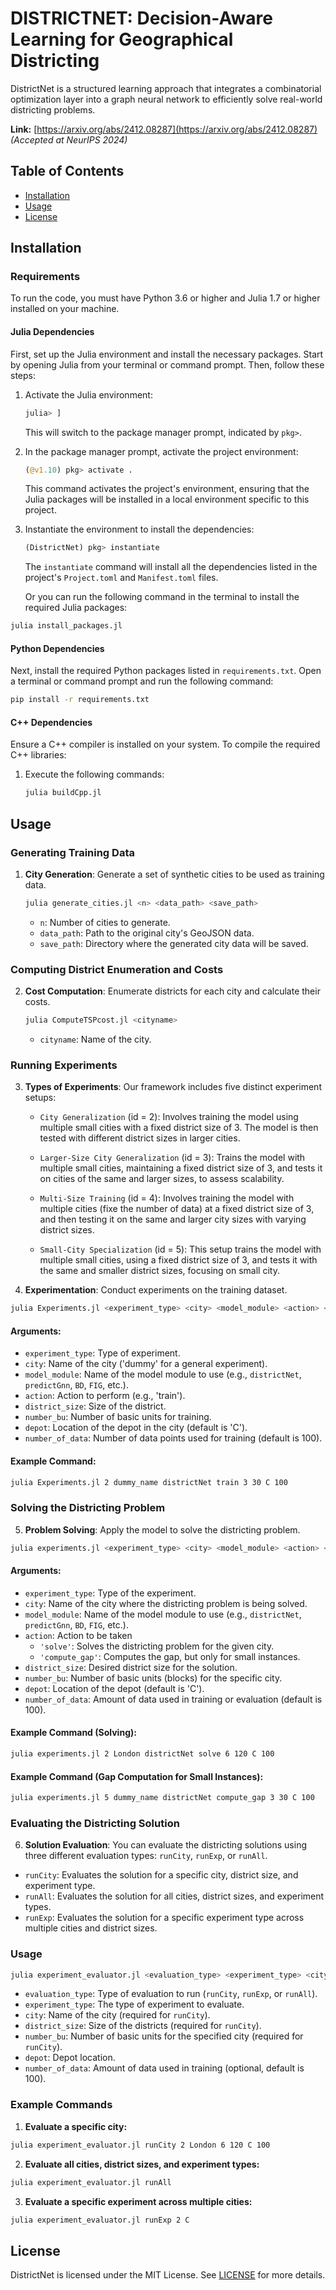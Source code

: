 # DISTRICTNET: Decision-Aware Learning for Geographical Districting


DistrictNet is a structured learning approach that integrates a combinatorial optimization layer into a graph neural network to efficiently solve real-world districting problems.

**Link:** [https://arxiv.org/abs/2412.08287](https://arxiv.org/abs/2412.08287) *(Accepted at NeurIPS 2024)*

## Table of Contents

- [Installation](#installation)
- [Usage](#usage)
- [License](#license)

## Installation

### Requirements

To run the code, you must have Python 3.6 or higher and Julia 1.7 or higher installed on your machine.



#### Julia Dependencies

First, set up the Julia environment and install the necessary packages. Start by opening Julia from your terminal or command prompt. Then, follow these steps:

1. Activate the Julia environment:
    ```julia
    julia> ]
    ```

    This will switch to the package manager prompt, indicated by `pkg>`.

2. In the package manager prompt, activate the project environment:
    ```julia
    (@v1.10) pkg> activate .
    ```

    This command activates the project's environment, ensuring that the Julia packages will be installed in a local environment specific to this project. 

3. Instantiate the environment to install the dependencies:
    ```julia
    (DistrictNet) pkg> instantiate
    ```

    The `instantiate` command will install all the dependencies listed in the project's `Project.toml` and `Manifest.toml` files.

   Or you can run the following command in the terminal to install the required Julia packages:

```bash
julia install_packages.jl
```
#### Python Dependencies

Next, install the required Python packages listed in `requirements.txt`. Open a terminal or command prompt and run the following command:

```bash
pip install -r requirements.txt
```
#### C++ Dependencies
Ensure a C++ compiler is installed on your system. To compile the required C++ libraries:

1. Execute the following commands:
   ```bash
   julia buildCpp.jl
   ```
## Usage

### Generating Training Data

1. **City Generation**:
   Generate a set of synthetic cities to be used as training data.
   ```bash
   julia generate_cities.jl <n> <data_path> <save_path>
   ```
   - `n`: Number of cities to generate.
   - `data_path`: Path to the original city's GeoJSON data.
   - `save_path`: Directory where the generated city data will be saved.

### Computing District Enumeration and Costs

2. **Cost Computation**:
   Enumerate districts for each city and calculate their costs.
   ```bash
   julia ComputeTSPcost.jl <cityname> 
   ```
   - `cityname`: Name of the city.

### Running Experiments

3. **Types of Experiments**:
   Our framework includes five distinct experiment setups:
   - `City Generalization` (id = 2): Involves training the model using multiple small cities with a fixed district size of 3. The model is then tested with different district sizes in larger cities.
   - `Larger-Size City Generalization` (id = 3): Trains the model with multiple small cities, maintaining a fixed district size of 3, and tests it on cities of the same and larger sizes, to assess scalability.

   - `Multi-Size Training` (id = 4): Involves training the model with multiple cities (fixe the number of data) at a fixed district size of 3, and then testing it on the same and larger city sizes with varying district sizes.
   
   - `Small-City Specialization` (id = 5): This setup trains the model with multiple small cities, using a fixed district size of 3, and tests it with the same and smaller district sizes, focusing on small city.


4. **Experimentation**:
   Conduct experiments on the training dataset.
  
```bash
julia Experiments.jl <experiment_type> <city> <model_module> <action> <district_size> <number_bu> <depot> <number_of_data>
```

#### Arguments:
- `experiment_type`: Type of experiment.
- `city`: Name of the city ('dummy' for a general experiment).
- `model_module`: Name of the model module to use (e.g., `districtNet`, `predictGnn`, `BD`, `FIG`, etc.).
- `action`: Action to perform (e.g., 'train').
- `district_size`: Size of the district.
- `number_bu`: Number of basic units for training.
- `depot`: Location of the depot in the city (default is 'C').
- `number_of_data`: Number of data points used for training (default is 100).

#### Example Command:
```bash
julia Experiments.jl 2 dummy_name districtNet train 3 30 C 100
```


### Solving the Districting Problem

5. **Problem Solving**:
   Apply the model to solve the districting problem.
   
```bash
julia experiments.jl <experiment_type> <city> <model_module> <action> <district_size> <number_bu> <depot> <number_of_data>
```

#### Arguments:
- `experiment_type`: Type of the experiment.
- `city`: Name of the city where the districting problem is being solved.
- `model_module`: Name of the model module to use (e.g., `districtNet`, `predictGnn`, `BD`, `FIG`, etc.).
- `action`: Action to be taken
  - `'solve'`: Solves the districting problem for the given city.
  - `'compute_gap'`: Computes the gap, but only for small instances.
- `district_size`: Desired district size for the solution.
- `number_bu`: Number of basic units (blocks) for the specific city.
- `depot`: Location of the depot (default is 'C').
- `number_of_data`: Amount of data used in training or evaluation (default is 100).

#### Example Command (Solving):
```bash
julia experiments.jl 2 London districtNet solve 6 120 C 100
```

#### Example Command (Gap Computation for Small Instances):
```bash
julia experiments.jl 5 dummy_name districtNet compute_gap 3 30 C 100
```


### Evaluating the Districting Solution

6. **Solution Evaluation**:
You can evaluate the districting solutions using three different evaluation types: `runCity`, `runExp`, or `runAll`.

- `runCity`: Evaluates the solution for a specific city, district size, and experiment type.
- `runAll`: Evaluates the solution for all cities, district sizes, and experiment types.
- `runExp`: Evaluates the solution for a specific experiment type across multiple cities and district sizes.

### Usage

```bash
julia experiment_evaluator.jl <evaluation_type> <experiment_type> <city> <district_size> <number_bu> <depot> <number_of_data>
```
- `evaluation_type`: Type of evaluation to run (`runCity`, `runExp`, or `runAll`).
- `experiment_type`: The type of experiment to evaluate.
- `city`: Name of the city (required for `runCity`).
- `district_size`: Size of the districts (required for `runCity`).
- `number_bu`: Number of basic units for the specified city (required for `runCity`).
- `depot`: Depot location.
- `number_of_data`: Amount of data used in training (optional, default is 100).

### Example Commands

1. **Evaluate a specific city:**

```bash
julia experiment_evaluator.jl runCity 2 London 6 120 C 100
```

2. **Evaluate all cities, district sizes, and experiment types:**

```bash
julia experiment_evaluator.jl runAll
```

3. **Evaluate a specific experiment across multiple cities:**

```bash
julia experiment_evaluator.jl runExp 2 C
```


## License

DistrictNet is licensed under the MIT License. See [LICENSE](https://choosealicense.com/licenses/mit/) for more details.
